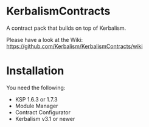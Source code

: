 # KerbalismContracts

A contract pack that builds on top of Kerbalism.

Please have a look at the Wiki: https://github.com/Kerbalism/KerbalismContracts/wiki

# Installation

You need the following:

* KSP 1.6.3 or 1.7.3
* Module Manager
* Contract Configurator
* Kerbalism v3.1 or newer
